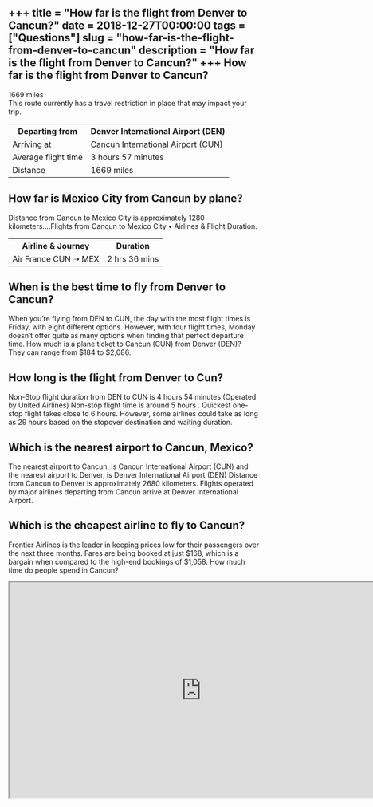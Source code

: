 +++
title = "How far is the flight from Denver to Cancun?"
date = 2018-12-27T00:00:00
tags = ["Questions"]
slug = "how-far-is-the-flight-from-denver-to-cancun"
description = "How far is the flight from Denver to Cancun?"
+++
How far is the flight from Denver to Cancun?
--------------------------------------------

1669 miles  
This route currently has a travel restriction in place that may impact your trip.

<table><tr><th>Departing from</th><th>Denver International Airport (DEN)</th></tr><tr><td>Arriving at</td><td>Cancun International Airport (CUN)</td></tr><tr><td>Average flight time</td><td>3 hours 57 minutes</td></tr><tr><td>Distance</td><td>1669 miles</td></tr></table>

How far is Mexico City from Cancun by plane?
--------------------------------------------

Distance from Cancun to Mexico City is approximately 1280 kilometers….Flights from Cancun to Mexico City • Airlines &amp; Flight Duration.

<table><tr><th>Airline &amp; Journey</th><th>Duration</th></tr><tr><td>Air France CUN ➝ MEX</td><td>2 hrs 36 mins</td></tr></table>

When is the best time to fly from Denver to Cancun?
---------------------------------------------------

When you’re flying from DEN to CUN, the day with the most flight times is Friday, with eight different options. However, with four flight times, Monday doesn’t offer quite as many options when finding that perfect departure time. How much is a plane ticket to Cancun (CUN) from Denver (DEN)? They can range from $184 to $2,086.

How long is the flight from Denver to Cun?
------------------------------------------

Non-Stop flight duration from DEN to CUN is 4 hours 54 minutes (Operated by United Airlines) Non-stop flight time is around 5 hours . Quickest one-stop flight takes close to 6 hours. However, some airlines could take as long as 29 hours based on the stopover destination and waiting duration.

Which is the nearest airport to Cancun, Mexico?
-----------------------------------------------

The nearest airport to Cancun, is Cancun International Airport (CUN) and the nearest airport to Denver, is Denver International Airport (DEN) Distance from Cancun to Denver is approximately 2680 kilometers. Flights operated by major airlines departing from Cancun arrive at Denver International Airport.

Which is the cheapest airline to fly to Cancun?
-----------------------------------------------

Frontier Airlines is the leader in keeping prices low for their passengers over the next three months. Fares are being booked at just $168, which is a bargain when compared to the high-end bookings of $1,058. How much time do people spend in Cancun?

<iframe allow="accelerometer; autoplay; clipboard-write; encrypted-media; gyroscope; picture-in-picture" allowfullscreen="" class="__youtube_prefs__  epyt-is-override  no-lazyload" data-no-lazy="1" data-origheight="433" data-origwidth="770" data-skipgform_ajax_framebjll="" height="433" id="_ytid_58357" loading="lazy" src="https://www.youtube.com/embed/linCwG7MW-4?enablejsapi=1&autoplay=0&cc_load_policy=0&cc_lang_pref=&iv_load_policy=1&loop=0&modestbranding=0&rel=1&fs=1&playsinline=0&autohide=2&theme=dark&color=red&controls=1&" title="YouTube player" width="770"></iframe>
